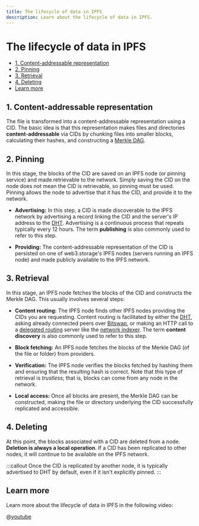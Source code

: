 ```yaml
---
title: The lifecycle of data in IPFS
description: Learn about the lifecycle of data in IPFS.
---
```


# The lifecycle of data in IPFS

- [1. Content-addressable representation](#1-content-addressable-representation)
- [2. Pinning](#2-pinning)
- [3. Retrieval](#3-retrieval)
- [4. Deleting](#4-deleting)
- [Learn more](#learn-more)

## 1. Content-addressable representation

The file is transformed into a content-addressable representation using a CID. The basic idea is that this representation makes files and directories **content-addressable** via CIDs by chunking files into smaller blocks, calculating their hashes, and constructing a [Merkle DAG](./merkle-dag.md).

## 2. Pinning

In this stage, the blocks of the CID are saved on an IPFS node (or pinning service) and made retrievable to the network. Simply saving the CID on the node does not mean the CID is retrievable, so pinning must be used. Pinning allows the node to advertise that it has the CID, and provide it to the network.

- **Advertising:** In this step, a CID is made discoverable to the IPFS network by advertising a record linking the CID and the server's IP address to the [DHT](./dht.md). Advertising is a continuous process that repeats typically every 12 hours. The term **publishing** is also commonly used to refer to this step.

- **Providing:** The content-addressable representation of the CID is persisted on one of web3.storage's IPFS nodes (servers running an IPFS node) and made publicly available to the IPFS network.

## 3. Retrieval

In this stage, an IPFS node fetches the blocks of the CID and constructs the Merkle DAG. This usually involves several steps:

- **Content routing:** The IPFS node finds other IPFS nodes providing the CIDs you are requesting. Content routing is facilitated by either the [DHT](./dht.md), asking already connected peers over [Bitswap](./bitswap.md), or making an HTTP call to a [delegated routing](https://github.com/ipfs/specs/blob/main/IPIP/0337-delegated-routing-http-api.md) server like the [network indexer](https://cid.contact/). The term **content discovery** is also commonly used to refer to this step.

- **Block fetching:** An IPFS node fetches the blocks of the Merkle DAG (of the file or folder) from providers.

- **Verification:** The IPFS node verifies the blocks fetched by hashing them and ensuring that the resulting hash is correct. Note that this type of retrieval is _trustless_; that is, blocks can come from any node in the network.

- **Local access:** Once all blocks are present, the Merkle DAG can be constructed, making the file or directory underlying the CID successfully replicated and accessible.

## 4. Deleting

At this point, the blocks associated with a CID are deleted from a node. **Deletion is always a local operation**. If a CID has been replicated to other nodes, it will continue to be available on the IPFS network.

:::callout
Once the CID is replicated by another node, it is typically advertised to DHT by default, even if it isn't explicitly pinned.
:::

## Learn more

Learn more about the lifecycle of data in IPFS in the following video:

@[youtube](iaVXRPsRCUc)
